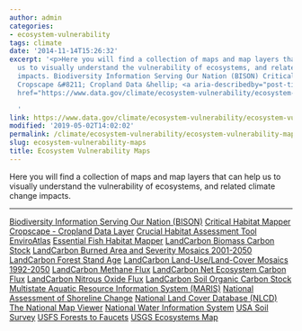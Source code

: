 ```yaml
---
author: admin
categories:
- ecosystem-vulnerability
tags: climate
date: '2014-11-14T15:26:32'
excerpt: '<p>Here you will find a collection of maps and map layers that can help
  us to visually understand the vulnerability of ecosystems, and related climate change
  impacts. Biodiversity Information Serving Our Nation (BISON) Critical Habitat Mapper
  Cropscape &#8211; Cropland Data &hellip; <a aria-describedby="post-title-12320802"
  href="https://www.data.gov/climate/ecosystem-vulnerability/ecosystem-vulnerability-maps">Continued</a></p>

  '
link: https://www.data.gov/climate/ecosystem-vulnerability/ecosystem-vulnerability-maps/
modified: '2019-05-02T14:02:02'
permalink: /climate/ecosystem-vulnerability/ecosystem-vulnerability-maps/
slug: ecosystem-vulnerability-maps
title: Ecosystem Vulnerability Maps
---
```


Here you will find a collection of maps and map layers that can help us to visually understand the vulnerability of ecosystems, and related climate change impacts.

---

[Biodiversity Information Serving Our Nation (BISON)](https://bison.usgs.gov/#home)
[Critical Habitat Mapper](http://ecos.fws.gov/crithab/flex/crithabMapper.jsp? "Critical Habitat Mapper")
[Cropscape - Cropland Data Layer](http://nassgeodata.gmu.edu/CropScape/ "Cropscape - Cropland Data Layer")
[Crucial Habitat Assessment Tool](http://www.wafwachat.org/map)
[EnviroAtlas](http://enviroatlas.epa.gov/enviroatlas/InteractiveMapEntrance/InteractiveMap/index.html "EnviroAtlas")
[Essential Fish Habitat Mapper](http://www.habitat.noaa.gov/protection/efh/efhmapper/index.html "Essential Fish Habitat Mapper")
[LandCarbon Biomass Carbon Stock](https://www.usgs.gov/apps/landcarbon/categories/biomass-c/download/ "LandCarbon Biomass Carbon Stock")
[LandCarbon Burned Area and Severity Mosaics 2001-2050](https://www.usgs.gov/apps/landcarbon/categories/burn-area/download/ "LandCarbon Burned Area and Severity Mosaics 2001-2050")
[LandCarbon Forest Stand Age](https://www.usgs.gov/apps/landcarbon/categories/stand-age/download/ "LandCarbon Forest Stand Age")
[LandCarbon Land-Use/Land-Cover Mosaics 1992-2050](https://www.usgs.gov/apps/landcarbon/categories/land-use/download/ "LandCarbon Land-Use/Land-Cover Mosaics 1992-2050")
[LandCarbon Methane Flux](https://www.usgs.gov/apps/landcarbon/categories/ch4-flux/download/ "LandCarbon Methane Flux")
[LandCarbon Net Ecosystem Carbon Flux](https://www.usgs.gov/apps/landcarbon/categories/net-ecosystem-c-balance/download/ "LandCarbon Net Ecosystem Carbon Flux")
[LandCarbon Nitrous Oxide Flux](https://www.usgs.gov/apps/landcarbon/categories/n2o-flux/download/ "LandCarbon Nitrous Oxide Flux")
[LandCarbon Soil Organic Carbon Stock](https://www.usgs.gov/apps/landcarbon/categories/soil-c/download/ "LandCarbon Soil Organic Carbon Stock")
[Multistate Aquatic Resource Information System (MARIS)](http://ecosystems.usgs.gov/fishhabitat/data_viewer.jsp "Multistate Aquatic Resource Information System (MARIS)")
[National Assessment of Shoreline Change](https://coastalmap.marine.usgs.gov/js_map/national/ShoreLC/ "National Assessment of Shoreline Change")
[National Land Cover Database (NLCD)](http://www.mrlc.gov/eva/ "National Land Cover Database (NLCD)")
[The National Map Viewer](https://apps.nationalmap.gov/viewer/)
[National Water Information System](http://maps.waterdata.usgs.gov/mapper/index.html "National Water Information System")
[USA Soil Survey](http://websoilsurvey.sc.egov.usda.gov/App/WebSoilSurvey.aspx "USA Soil Survey")
[USFS Forests to Faucets](http://www.arcgis.com/home/webmap/viewer.html?webmap=5a35484eba6c428bb1a0185729e7e6ff "USFS Forests to Faucets")
[USGS Ecosystems Map](http://rmgsc.cr.usgs.gov/ecosystems/dataviewer.shtml "USGS Ecosystems Map")
